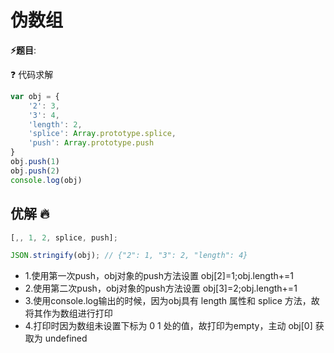 # 伪数组

**⚡题目**:

❓ 代码求解

```js
var obj = {
    '2': 3,
    '3': 4,
    'length': 2,
    'splice': Array.prototype.splice,
    'push': Array.prototype.push
}
obj.push(1)
obj.push(2)
console.log(obj)
```

## 优解 🔥

```js
[,, 1, 2, splice, push];

JSON.stringify(obj); // {"2": 1, "3": 2, "length": 4}
```

- 1.使用第一次push，obj对象的push方法设置 obj[2]=1;obj.length+=1
- 2.使用第二次push，obj对象的push方法设置 obj[3]=2;obj.length+=1
- 3.使用console.log输出的时候，因为obj具有 length 属性和 splice 方法，故将其作为数组进行打印
- 4.打印时因为数组未设置下标为 0 1 处的值，故打印为empty，主动 obj[0] 获取为 undefined
